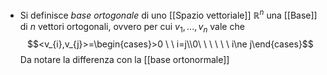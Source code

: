 - Si definisce _base ortogonale_ di uno [[Spazio vettoriale]] $\mathbb{R}^{n}$ una [[Base]] di $n$ vettori ortogonali, ovvero per cui $v_1,...,v_n$ vale che$$<v_{i},v_{j}>=\begin{cases}>0 \ \ i=j\\0\ \ \ \ \ \ i\ne j\end{cases}$$Da notare la differenza con la [[base ortonormale]]